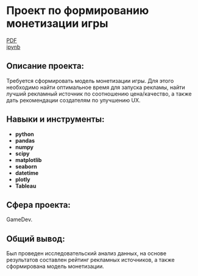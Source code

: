 # Проект по формированию монетизации игры

[PDF](https://github.com/VsevolodKislukhin/Portfolio/blob/main/Project%201(Monetization)/Project%201.pdf)  
[ipynb](https://github.com/VsevolodKislukhin/Portfolio/blob/main/Project%201(Monetization)/Project%201.ipynb)

## Описание проекта:

Требуется сформировать модель монетизации игры. Для этого необходимо найти оптимальное время для запуска рекламы,
найти лучший рекламный источник по соотношению цена/качество, а также дать рекомендации создателям по улучшению UX.



## Навыки и инструменты:

- **python**
- **pandas**
- **numpy**
- **scipy**
- **matplotlib**
- **seaborn**
- **datetime**
- **plotly**
- **Tableau**

## Сфера проекта:

GameDev.

## Общий вывод:
Был проведен исследовательский анализ данных, на основе результатов составлен рейтинг рекламных источников, а также сформирована модель монетизации.
